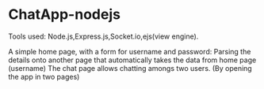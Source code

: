 # ChatApp-nodejs

Tools used: Node.js,Express.js,Socket.io,ejs(view engine).

A simple home page, with a form for username and password:
Parsing the details onto another page that automatically takes the data from home page (username)
The chat page allows chatting amongs two users. (By opening the app in two pages)
